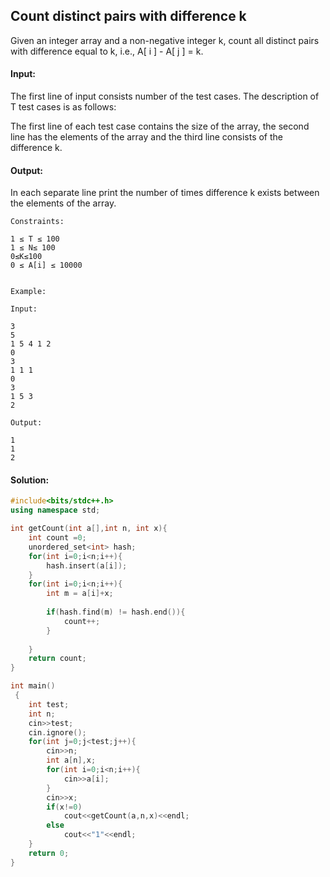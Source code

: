 ##  Count distinct pairs with difference k 
Given an integer array and a non-negative integer k, count all distinct pairs with difference equal to k, i.e., A[ i ] - A[ j ] = k.
#### Input:

The first line of input consists number of the test cases. The description of T test cases is as follows:

The first line of each test case contains the size of the array, the second line has the elements of the array and the third line consists of the difference k.

#### Output:

In each separate line print the number of times difference k exists between the elements of the array.

```
Constraints:

1 ≤ T ≤ 100
1 ≤ N≤ 100
0≤K≤100
0 ≤ A[i] ≤ 10000


Example:

Input:

3
5 
1 5 4 1 2
0
3
1 1 1
0
3 
1 5 3
2

Output:

1
1
2
```
#### Solution:
```c++
#include<bits/stdc++.h>
using namespace std;

int getCount(int a[],int n, int x){
    int count =0;
    unordered_set<int> hash;
    for(int i=0;i<n;i++){
        hash.insert(a[i]);
    }
    for(int i=0;i<n;i++){
        int m = a[i]+x;
        
        if(hash.find(m) != hash.end()){
            count++;
        }
            
    }
    return count;
}

int main()
 {
	int test;
	int n;
	cin>>test;
	cin.ignore();
	for(int j=0;j<test;j++){
	    cin>>n;
	    int a[n],x;
	    for(int i=0;i<n;i++){
	        cin>>a[i];
	    }
	    cin>>x;
	    if(x!=0)
	        cout<<getCount(a,n,x)<<endl;
	    else
	        cout<<"1"<<endl;
	}
	return 0;
}
```
